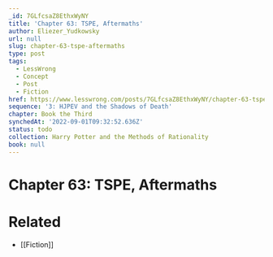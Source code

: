 ```yaml
---
_id: 7GLfcsaZ8EthxWyNY
title: 'Chapter 63: TSPE, Aftermaths'
author: Eliezer_Yudkowsky
url: null
slug: chapter-63-tspe-aftermaths
type: post
tags:
  - LessWrong
  - Concept
  - Post
  - Fiction
href: https://www.lesswrong.com/posts/7GLfcsaZ8EthxWyNY/chapter-63-tspe-aftermaths
sequence: '3: HJPEV and the Shadows of Death'
chapter: Book the Third
synchedAt: '2022-09-01T09:32:52.636Z'
status: todo
collection: Harry Potter and the Methods of Rationality
book: null
---
```


# Chapter 63: TSPE, Aftermaths


# Related

- [[Fiction]]